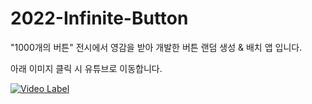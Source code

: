# 2022-Infinite-Button

"1000개의 버튼" 전시에서 영감을 받아 개발한 버튼 랜덤 생성 & 배치 앱 입니다.

아래 이미지 클릭 시 유튜브로 이동합니다.

[![Video Label](https://i.ytimg.com/vi/pieJi8cxEiM/hq720_2.jpg?sqp=-oaymwEdCNQCENAFSFXyq4qpAw8IARUAAIhCcAHAAQbQAQE=&rs=AOn4CLCnP9FzJRdFVKroAsZCZYpsdaTArw)](https://youtube.com/shorts/pieJi8cxEiM?feature=share)
